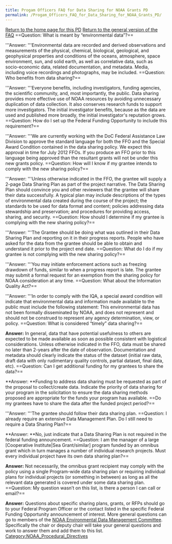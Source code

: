 ```yaml
---
title: Progam Officers FAQ for Data Sharing for NOAA Grants PD
permalink: /Progam_Officers_FAQ_for_Data_Sharing_for_NOAA_Grants_PD/
---
```


[Return to the home page for this PD](https://geo-ide.noaa.gov/wiki/index.php?title=Data_Sharing_for_NOAA_Grants_PD)
[Return to the general version of the FAQ](https://geo-ide.noaa.gov/wiki/index.php?title=FAQ_for_Data_Sharing_for_NOAA_Grants_PD)
==Question: What is meant by “environmental data”?==

'''Answer: '''Environmental data are recorded and derived observations and measurements of the physical, chemical, biological, geological, and geophysical properties and conditions of the oceans, atmosphere, space environment, sun, and solid earth, as well as correlative data, such as socio-economic data, related documentation, and metadata. Media, including voice recordings and photographs, may be included.
==Question: Who benefits from data sharing?==

'''Answer: '''Everyone benefits, including investigators, funding agencies, the scientific community, and, most importantly, the public. Data sharing provides more effective use of NOAA resources by avoiding unnecessary duplication of data collection. It also conserves research funds to support more investigators. The initial investigator benefits, because as the data are used and published more broadly, the initial investigator's reputation grows.
==Question: How do I set up the Federal Funding Opportunity to include this requirement?==

'''Answer: '''We are currently working with the DoC Federal Assistance Law Division to approve the standard language for both the FFO and the Special Award Condition contained in the data sharing policy. We expect this approval in time for July 2012 FFOs. If you produce an FFO prior to this language being approved than the resultant grants will not be under this new grants policy.
==Question: How will I know if my grantee intends to comply with the new sharing policy?==

'''Answer: '''Unless otherwise indicated in the FFO, the grantee will supply a 2-page Data Sharing Plan as part of the project narrative. The Data Sharing Plan should convince you and other reviewers that the grantee will share their data successfully. A typical plan may include descriptions of the types of environmental data created during the course of the project; the standards to be used for data format and content; policies addressing data stewardship and preservation; and procedures for providing access, sharing, and security.
==Question: How should I determine if my grantee is complying with the new sharing policy?==

'''Answer: '''The Grantee should be doing what was outlined in their Data Sharing Plan and reporting on it in their progress reports. People who have asked for the data from the grantee should be able to obtain and understand it prior to the project end date.
==Question: What do I do if my grantee is not complying with the new sharing policy?==

'''Answer: '''You may initiate enforcement actions such as freezing drawdown of funds, similar to when a progress report is late. The grantee may submit a formal request for an exemption from the sharing policy for NOAA consideration at any time.
==Question: What about the Information Quality Act?==

'''Answer: '''In order to comply with the IQA, a special award condition will indicate that environmental data and information made available to the public must include the following statement: This environmental data has not been formally disseminated by NOAA, and does not represent and should not be construed to represent any agency determination, view, or policy.
==Question: What is considered “timely” data sharing?==

**Answer:** In general, data that have potential usefulness to others are expected to be made available as soon as possible consistent with logistical considerations. Unless otherwise indicated in the FFO, data must be shared no later than 2-years after the date of observation. Documentation and metadata should clearly indicate the status of the dataset (initial raw data, draft data with only rudimentary quality controls, partial dataset, final data, etc).
==Question: Can I get additional funding for my grantees to share the data?==

**Answer: **Funding to address data sharing must be requested as part of the proposal to collect/create data. Indicate the priority of data sharing for your program in the solicitation to ensure the data sharing methods proposed are appropriate for the funds your program has available.
==Do my grantees have to share the data after the funded project period?==

'''Answer: '''The grantee should follow their data sharing plan.
==Question: I already require an extensive Data Management Plan. Do I still need to require a Data Sharing Plan?==

**Answer: **No, just indicate that a Data Sharing Plan is not required in the federal funding announcement.
==Question: I am the manager of a large \[Cooperative Institute|Sea Grant/similar\] program funded by an omnibus grant which in turn manages a number of individual research projects. Must every individual project have its own data sharing plan?==

**Answer:** Not necessarily, the omnibus grant recipient may comply with the policy using a single Program-wide data sharing plan or requiring individual plans for individual projects (or something in between) as long as all the relevant data generated is covered under some data sharing plan.
==Question: My question wasn’t on this list, is there a person I can call or email?==

**Answer:** Questions about specific sharing plans, grants, or RFPs should go to your Federal Program Officer or the contact listed in the specific Federal Funding Opportunity announcement of interest. More general questions can go to members of the [NOAA Environmental Data Management Committee](https://www.nosc.noaa.gov/EDMC/membership.php). Specifically the chair or deputy chair will take your general questions and work to answer them and add them to this list.
[Category:NOAA_Procedural_Directives](/Category:NOAA_Procedural_Directives "wikilink")